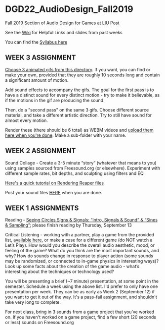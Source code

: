 # DGD22_AudioDesign_Fall2019
Fall 2019 Section of Audio Design for Games at LIU Post

See the [Wiki](https://github.com/8ude/DGD22_AudioDesign_Fall2019/wiki) for Helpful Links and slides from past weeks

You can find the [Syllabus here](https://github.com/8ude/DGD22_AudioDesign_Fall2019/blob/master/2019_Fall_CoreyBertelsen_AudioDesignForGamesDGD22%20001.pdf)

WEEK 3 ASSIGNMENT
------

[Choose 3 animated gifs from this directory](https://drive.google.com/open?id=1e_qmV88zN6YjvZpqyoVz3NtHGxD1qU3e).  If you want, you can find or make your own, provided that they are roughly 10 seconds long and contain a significant amount of motion.

Add sound effects to accompany the gifs.  The goal for the first pass is to have a distinct sound for every distinct motion - try to make it believable, as if the motions in the gif are producing the sound. 

Then, do a "second pass" on the same 3 gifs.  Choose different source material, and take a different artistic direction.  Try to still have sound for almost every motion. 

Render these (there should be 6 total) as WEBM videos and [upload them here when you're done](https://drive.google.com/open?id=1qxrEmKnZQF3m_l4I2pQ5KADMj9tTX0I5).  Make a sub-folder with your name.   

WEEK 2 ASSIGNMENT
------
Sound Collage - Create a 3-5 minute “story” (whatever that means to you) using samples sourced from Freesound.org (or elsewhere).  Experiment with different sample rates, bit depths, and sculpting using filters and EQ.

[Here's a quick tutorial on Rendering Reaper files](https://docs.google.com/document/d/1u33zeQcDhvRbJRrL2OdQ2vjyfth48lWYiCvT-erEX1c/edit?usp=sharing) 

Post your sound files [HERE](https://drive.google.com/open?id=1HrcL6GNCJ9EXvec5hhoKvY6lRSxjHI8s) when you are done.

WEEK 1 ASSIGNMENTS
------

Reading - [Seeing Circles Signs & Signals: “Intro, Signals & Sound” & “Sines & Sampling”](https://jackschaedler.github.io/circles-sines-signals/); please finish reading by Thursday, September 13

Critical Listening - working with a partner, play a game from the provided list, [available here](https://docs.google.com/spreadsheets/d/1Bn5J00GZ341uofRyMuntdbZQDFrSYf6LfDXIevePOCA/edit?usp=sharing), or make a case for a different game (do NOT watch a Let’s Play).  How would you describe the overall audio aesthetic, mood, or feeling of the game?  What do you think are the most important sounds, and why?  How do sounds change in response to player action (some sounds may be randomized, or connected to in-game physics in interesting ways)?  Look up some facts about the creation of the game audio - what’s interesting about the techniques or technology used?

You will be presenting a brief (~7 minute) presentation, at some point in the semester.  Schedule a week using the above list.  I'd prefer to only have one presentation per week.  They can be as early as Week 2 (September 12) if you want to get it out of the way.  It's a pass-fail assignment, and shouldn't take very long to complete.

For next class, bring in 3 sounds from a game project that you’ve worked on.  If you haven't worked on a game project, find a few short (20 seconds or less) sounds on Freesound.org
